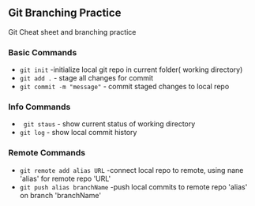## Git Branching Practice

Git Cheat sheet and branching practice
### Basic Commands
* `git init` -initialize local git repo in current folder( working directory)
* `git add .` - stage all changes for commit
* `git commit -m "message"` - commit staged changes to local repo

### Info Commands
* ` git staus` - show current status of working directory
* `git log` - show local commit history


### Remote Commands
* `git remote add alias URL` -connect local repo to remote, using nane 'alias' for remote repo 'URL'
* `git push alias branchName` -push local commits to remote repo 'alias' on branch 'branchName'